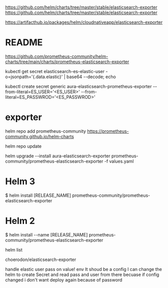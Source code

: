https://github.com/helm/charts/tree/master/stable/elasticsearch-exporter
https://github.com/helm/charts/tree/master/stable/elasticsearch-exporter

https://artifacthub.io/packages/helm/cloudnativeapp/elasticsearch-exporter



# README
https://github.com/prometheus-community/helm-charts/tree/main/charts/prometheus-elasticsearch-exporter





kubectl get secret elasticsearch-es-elastic-user -o=jsonpath='{.data.elastic}' | base64 --decode; echo


kubectl create secret generic  aura-elasticsearch-prometheus-exporter  --from-literal=ES_USER='<ES_USER>' --from-literal=ES_PASSWROD='<ES_PASSWROD>'





# exporter
helm repo add prometheus-community https://prometheus-community.github.io/helm-charts

helm repo update

helm upgrade --install  aura-elasticsearch-exporter prometheus-community/prometheus-elasticsearch-exporter -f values.yaml


# Helm 3
$ helm install [RELEASE_NAME] prometheus-community/prometheus-elasticsearch-exporter

# Helm 2
$ helm install --name [RELEASE_NAME] prometheus-community/prometheus-elasticsearch-exporter


helm list 



choerodon/elasticsearch-exporter

handle elastic user pass on value! env
It shoud be a config
I can change the helm to  create Secret and read pass and user from there
becuase if config changed i don't want  deploy again  because of password

